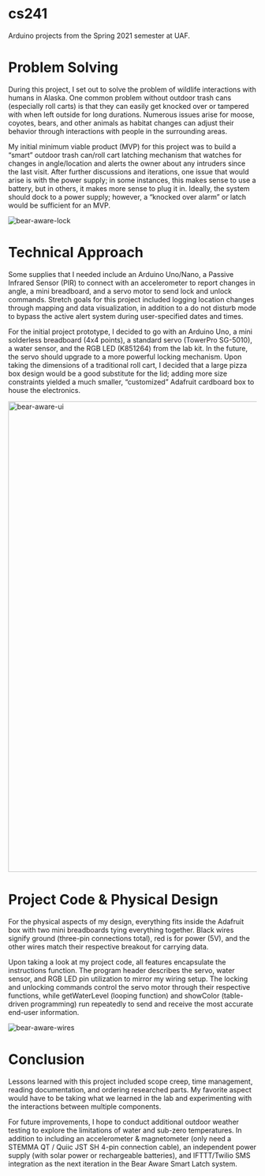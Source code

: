 # cs241
Arduino projects from the Spring 2021 semester at UAF.

# Problem Solving
During this project, I set out to solve the problem of wildlife interactions with humans in Alaska. One common problem without outdoor trash cans (especially roll carts) is that they can easily get knocked over or tampered with when left outside for long durations. Numerous issues arise for moose, coyotes, bears, and other animals as habitat changes can adjust their behavior through interactions with people in the surrounding areas.

My initial minimum viable product (MVP) for this project was to build a “smart” outdoor trash can/roll cart latching mechanism that watches for changes in angle/location and alerts the owner about any intruders since the last visit. After further discussions and iterations, one issue that would arise is with the power supply; in some instances, this makes sense to use a battery, but in others, it makes more sense to plug it in. Ideally, the system should dock to a power supply; however, a “knocked over alarm” or latch would be sufficient for an MVP.

![bear-aware-lock](https://user-images.githubusercontent.com/7608183/116511179-840b4000-a872-11eb-8bb5-9e6b8697b36c.JPG)

# Technical Approach
Some supplies that I needed include an Arduino Uno/Nano, a Passive Infrared Sensor (PIR) to connect with an accelerometer to report changes in angle, a mini breadboard, and a servo motor to send lock and unlock commands. Stretch goals for this project included logging location changes through mapping and data visualization, in addition to a do not disturb mode to bypass the active alert system during user-specified dates and times.

For the initial project prototype, I decided to go with an Arduino Uno, a mini solderless breadboard (4x4 points), a standard servo (TowerPro SG-5010), a water sensor, and the RGB LED (K851264) from the lab kit. In the future, the servo should upgrade to a more powerful locking mechanism. Upon taking the dimensions of a traditional roll cart, I decided that a large pizza box design would be a good substitute for the lid; adding more size constraints yielded a much smaller, “customized” Adafruit cardboard box to house the electronics.

<img width="954" alt="bear-aware-ui" src="https://user-images.githubusercontent.com/7608183/116511168-7fdf2280-a872-11eb-802f-4ab3d6773caf.png">

# Project Code & Physical Design
For the physical aspects of my design, everything fits inside the Adafruit box with two mini breadboards tying everything together. Black wires signify ground (three-pin connections total), red is for power (5V), and the other wires match their respective breakout for carrying data.

Upon taking a look at my project code, all features encapsulate the instructions function. The program header describes the servo, water sensor, and RGB LED pin utilization to mirror my wiring setup. The locking and unlocking commands control the servo motor through their respective functions, while getWaterLevel (looping function) and showColor (table-driven programming) run repeatedly to send and receive the most accurate end-user information.

![bear-aware-wires](https://user-images.githubusercontent.com/7608183/116511136-75bd2400-a872-11eb-9827-3f4ccf7bc082.JPG)

# Conclusion
Lessons learned with this project included scope creep, time management, reading documentation, and ordering researched parts. My favorite aspect would have to be taking what we learned in the lab and experimenting with the interactions between multiple components.

For future improvements, I hope to conduct additional outdoor weather testing to explore the limitations of water and sub-zero temperatures. In addition to including an accelerometer & magnetometer (only need a STEMMA QT / Quiic JST SH 4-pin connection cable), an independent power supply (with solar power or rechargeable batteries), and IFTTT/Twilio SMS integration as the next iteration in the Bear Aware Smart Latch system.
